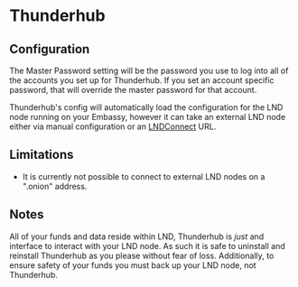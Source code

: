 # Thunderhub

## Configuration

The Master Password setting will be the password you use to log into all of the accounts you set up for Thunderhub.
If you set an account specific password, that will override the master password for that account.

Thunderhub's config will automatically load the configuration for the LND node running on your Embassy, however it
can take an external LND node either via manual configuration or an [LNDConnect](https://github.com/LN-Zap/lndconnect/blob/master/lnd_connect_uri.md) URL.

## Limitations

- It is currently not possible to connect to external LND nodes on a ".onion" address.

## Notes

All of your funds and data reside within LND, Thunderhub is *just* and interface to interact with your LND node.
As such it is safe to uninstall and reinstall Thunderhub as you please without fear of loss. Additionally, to ensure
safety of your funds you must back up your LND node, not Thunderhub.
